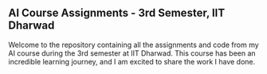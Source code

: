 ## AI Course Assignments - 3rd Semester, IIT Dharwad

Welcome to the repository containing all the assignments and code from my AI course during the 3rd semester at IIT Dharwad. This course has been an incredible learning journey, and I am excited to share the work I have done.

